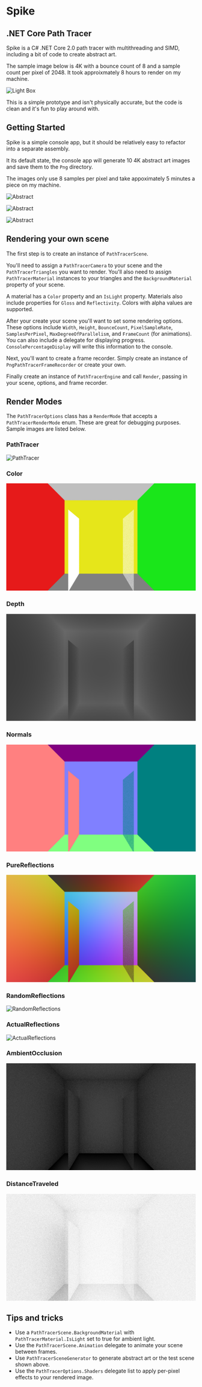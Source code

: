# Spike
## .NET Core Path Tracer

Spike is a C# .NET Core 2.0 path tracer with multithreading and SIMD, including a bit of code to create abstract art.

The sample image below is 4K with a bounce count of 8 and a sample count per pixel of 2048. It took approixmately 8 hours to render on my machine.

![Light Box](https://github.com/bhickenbottom/spike/raw/master/PathTracer/Samples/LightBox.png)

This is a simple prototype and isn't physically accurate, but the code is clean and it's fun to play around with.

## Getting Started

Spike is a simple console app, but it should be relatively easy to refactor into a separate assembly.

It its default state, the console app will generate 10 4K abstract art images and save them to the `Png` directory.

The images only use 8 samples per pixel and take appoximately 5 minutes a piece on my machine.

![Abstract](https://github.com/bhickenbottom/spike/raw/master/PathTracer/Samples/Abstract1.png)

![Abstract](https://github.com/bhickenbottom/spike/raw/master/PathTracer/Samples/Abstract2.png)

![Abstract](https://github.com/bhickenbottom/spike/raw/master/PathTracer/Samples/Abstract3.png)

## Rendering your own scene

The first step is to create an instance of `PathTracerScene`.

You'll need to assign a `PathTracerCamera` to your scene and the `PathTracerTriangles` you want to render. You'll also need to assign `PathTracerMaterial` instances to your triangles and the `BackgroundMaterial` property of your scene.

A material has a `Color` property and an `IsLight` property. Materials also include properties for `Gloss` and `Reflectivity`. Colors with alpha values are supported.

After your create your scene you'll want to set some rendering options. These options include `Width`, `Height`, `BounceCount`, `PixelSampleRate`, `SamplesPerPixel`, `MaxDegreeOfParallelism`, and `FrameCount` (for animations). You can also include a delegate for displaying progress. `ConsolePercentageDisplay` will write this information to the console.

Next, you'll want to create a frame recorder. Simply create an instance of `PngPathTracerFrameRecorder` or create your own.

Finally create an instance of `PathTracerEngine` and call `Render`, passing in your scene, options, and frame recorder.

## Render Modes

The `PathTracerOptions` class has a `RenderMode` that accepts a `PathTracerRenderMode` enum. These are great for debugging purposes. Sample images are listed below.

### PathTracer

![PathTracer](https://github.com/bhickenbottom/spike/raw/master/PathTracer/Samples/RenderModePathTracer.png)

### Color

![Color](https://github.com/bhickenbottom/spike/raw/master/PathTracer/Samples/RenderModeColor.png)

### Depth

![Depth](https://github.com/bhickenbottom/spike/raw/master/PathTracer/Samples/RenderModeDepth.png)

### Normals

![Normals](https://github.com/bhickenbottom/spike/raw/master/PathTracer/Samples/RenderModeNormals.png)

### PureReflections

![PureReflections](https://github.com/bhickenbottom/spike/raw/master/PathTracer/Samples/RenderModePureReflections.png)

### RandomReflections

![RandomReflections](https://github.com/bhickenbottom/spike/raw/master/PathTracer/Samples/RenderModeRandomReflections.png)

### ActualReflections

![ActualReflections](https://github.com/bhickenbottom/spike/raw/master/PathTracer/Samples/RenderModeActualReflections.png)

### AmbientOcclusion

![AmbientOcclusion](https://github.com/bhickenbottom/spike/raw/master/PathTracer/Samples/RenderModeAmbientOcclusion.png)

### DistanceTraveled

![DistanceTraveled](https://github.com/bhickenbottom/spike/raw/master/PathTracer/Samples/RenderModeDistanceTraveled.png)

## Tips and tricks

* Use a `PathTracerScene.BackgroundMaterial` with `PathTracerMaterial.IsLight` set to true for ambient light.
* Use the `PathTracerScene.Animation` delegate to animate your scene between frames.
* Use `PathTracerSceneGenerator` to generate abstract art or the test scene shown above.
* Use the `PathTracerOptions.Shaders` delegate list to apply per-pixel effects to your rendered image.
